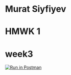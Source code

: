 # Murat Siyfiyev
# HMWK 1
# week3

[![Run in Postman](https://run.pstmn.io/button.svg)](https://app.getpostman.com/run-collection/29c32f43299af6cdcb7b)

